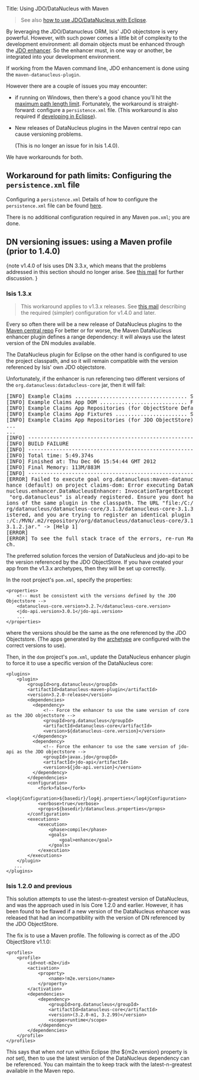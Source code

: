 Title: Using JDO/DataNucleus with Maven

> See also [how to use JDO/DataNucleus with Eclipse](./datanucleus-and-eclipse.html).  

By leveraging the JDO/Datanucleus ORM, Isis' JDO objectstore is very powerful. However, with such power comes a little bit of complexity to the development environment: all domain objects must be enhanced through the [JDO enhancer](http://db.apache.org/jdo/enhancement.html).  So the enhancer must, in one way or another, be integrated into your development environment.

If working from the Maven command line, JDO enhancement is done using the `maven-datanucleus-plugin`.

However there are a couple of issues you may encounter:

* if running on Windows, then there's a good chance you'll hit the [maximum path length limit](http://msdn.microsoft.com/en-us/library/aa365247%28VS.85%29.aspx#maxpath). Fortunately, the workaround is straight-forward: configure a `persistence.xml` file.  (This workaround is also required if [developing in Eclipse](./datanucleus-and-eclipse.html)).

* New releases of DataNucleus plugins in the Maven central repo can cause versioning problems.

  (This is no longer an issue for in Isis 1.4.0).

We have workarounds for both.

## Workaround for path limits: Configuring the `persistence.xml` file

Configuring a `persistence.xml` 
Details of how to configure the `persistence.xml` file can be found [here](./persistence_xml.html).

There is no additional configuration required in any Maven `pom.xml`; you are done.

## DN versioning issues: using a Maven profile (prior to 1.4.0)

{note
v1.4.0 of Isis uses DN 3.3.x, which means that the problems addressed in this section should no longer arise.  See [this mail](http://markmail.org/message/2ns3z3aywwtljawy) for further discussion.
}

### Isis 1.3.x

> This workaround applies to v1.3.x releases.  See [this mail](http://markmail.org/message/2ns3z3aywwtljawy) describing the required (simpler) configuration for v1.4.0 and later.

Every so often there will be a new release of DataNucleus plugins to the [Maven central repo](http://search.maven.org)  For better or for worse, the Maven DataNucleus enhancer plugin defines a range dependency: it will always use the latest version of the DN modules available.

The DataNucleus plugin for Eclipse on the other hand is configured to use the project classpath, and so it will remain compatible with the version referenced by Isis' own JDO objectstore.

Unfortunately, if the enhancer is run referencing two different versions of the `org.datanucleus:dataducleus-core` jar, then it will fail:

<pre>
[INFO] Example Claims .................................... SUCCESS [0.017s]
[INFO] Example Claims App DOM ............................ FAILURE [1.532s]
[INFO] Example Claims App Repositories (for ObjectStore Default)  SKIPPED
[INFO] Example Claims App Fixtures ....................... SKIPPED
[INFO] Example Claims App Repositories (for JDO ObjectStore)  SKIPPED
...
...
[INFO] ------------------------------------------------------------------------
[INFO] BUILD FAILURE
[INFO] ------------------------------------------------------------------------
[INFO] Total time: 5:49.374s
[INFO] Finished at: Thu Dec 06 15:54:44 GMT 2012
[INFO] Final Memory: 113M/883M
[INFO] ------------------------------------------------------------------------
[ERROR] Failed to execute goal org.datanucleus:maven-datanucleus-plugin:3.1.1:en
hance (default) on project claims-dom: Error executing DataNucleus tool org.data
nucleus.enhancer.DataNucleusEnhancer: InvocationTargetException: Plugin (Bundle)
 "org.datanucleus" is already registered. Ensure you dont have multiple JAR vers
ions of the same plugin in the classpath. The URL "file:/C:/MVN/.m2/repository/o
rg/datanucleus/datanucleus-core/3.1.3/datanucleus-core-3.1.3.jar" is already reg
istered, and you are trying to register an identical plugin located at URL "file
:/C:/MVN/.m2/repository/org/datanucleus/datanucleus-core/3.1.2/datanucleus-core-
3.1.2.jar." -> [Help 1]
[ERROR]
[ERROR] To see the full stack trace of the errors, re-run Maven with the -e swit
ch.
</pre>


The preferred solution forces the version of DataNucleus and jdo-api to be the version referenced by the JDO ObjectStore.    If you have created your app from the v1.3.x archetypes, then they will be set up correctly.

In the root project's `pom.xml`, specify the properties:

    <properties>
        <!-- must be consistent with the versions defined by the JDO Objectstore -->
        <datanucleus-core.version>3.2.7</datanucleus-core.version>
        <jdo-api.version>3.0.1</jdo-api.version>
        ...
    </properties>

where the versions should be the same as the one referenced by the 
JDO Objectstore.  (The apps generated by the [archetype](../../../intro/getting-started/simple-archetype.html) are
configured with the correct versions to use).

Then, in the `dom` project's `pom.xml`, update the DataNucleus enhancer plugin to force it to use a specific version of the DataNucleus core: 


    <plugins>
        <plugin>
            <groupId>org.datanucleus</groupId>
            <artifactId>datanucleus-maven-plugin</artifactId>
            <version>3.2.0-release</version>
            <dependencies>
              <dependency>
                  <!-- Force the enhancer to use the same version of core as the JDO objectstore -->
                  <groupId>org.datanucleus</groupId>
                  <artifactId>datanucleus-core</artifactId>
                  <version>${datanucleus-core.version}</version>
              </dependency>
              <dependency>
                  <!-- Force the enhancer to use the same version of jdo-api as the JDO objectstore -->
                  <groupId>javax.jdo</groupId>
                  <artifactId>jdo-api</artifactId>
                  <version>${jdo-api.version}</version>
              </dependency>
            </dependencies>
            <configuration>
            	<fork>false</fork>
                <log4jConfiguration>${basedir}/log4j.properties</log4jConfiguration>
                <verbose>true</verbose>
                <props>${basedir}/datanucleus.properties</props>
            </configuration>
            <executions>
                <execution>
                    <phase>compile</phase>
                    <goals>
                        <goal>enhance</goal>
                    </goals>
                </execution>
            </executions>
        </plugin>
       ...
    </plugins>

 

### Isis 1.2.0 and previous

This solution attempts to use the latest-n-greatest version of DataNucleus, and was the approach used in Isis Core 1.2.0 and earlier.  However, it has been found to be flawed if a new version of the DataNucleus enhancer was released that had an incompatibility with the version of DN referenced by the JDO ObjectStore.

The fix is to use a Maven profile.  The following is correct as of the JDO ObjectStore v1.1.0:

    <profiles>
        <profile>
            <id>not-m2e</id>
            <activation>
                <property>
                    <name>!m2e.version</name>
                </property>
            </activation>
            <dependencies>
                <dependency>
                    <groupId>org.datanucleus</groupId>
                    <artifactId>datanucleus-core</artifactId>
                    <version>(3.2.0-m1, 3.2.99)</version>
                    <scope>runtime</scope>
                </dependency>
            </dependencies>
        </profile>
    </profiles>

This says that when *not* run within Eclipse (the ${m2e.version} property is *not* set), then to use the latest version of the DataNucleus dependency can be referenced.  You can maintain the <version> to keep track with the latest-n-greatest available in the Maven repo.

